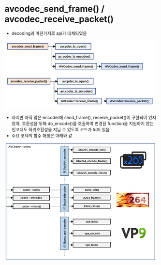 # avcodec\_send\_frame\(\) / avcodec\_receive\_packet\(\)

* decoding과 마찬가지로 api가 대체되었음

![](../../../../.gitbook/assets/image.png)

* 하지만 아직 많은 encoder에 send\_frame\(\), receive\_packet\(\)이 구현되어 있지 않아, 호환성을 위해 do\_encode\(\)를 호출하여 변경된 function을 지원하지 않는 인코더도 하위호환성을 지닐 수 있도록 코드가 되어 있음
* 주요 코덱의 함수 매핑은 아래와 같

![](../../../../.gitbook/assets/image-1-.png)

